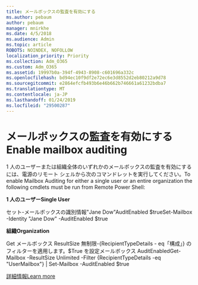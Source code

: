 ```yaml
---
title: メールボックスの監査を有効にする
ms.author: pebaum
author: pebaum
manager: mnirkhe
ms.date: 4/5/2018
ms.audience: Admin
ms.topic: article
ROBOTS: NOINDEX, NOFOLLOW
localization_priority: Priority
ms.collection: Adm_O365
ms.custom: Adm_O365
ms.assetid: 19997b0a-394f-4943-8908-c601696a332c
ms.openlocfilehash: bd94ec10f9df2e72ec6e3d8552d2eb80212a9d78
ms.sourcegitcommit: e2864efcfb493b6e46b662b746661a61232bdba7
ms.translationtype: MT
ms.contentlocale: ja-JP
ms.lasthandoff: 01/24/2019
ms.locfileid: "29500287"
---
```

# <a name="enable-mailbox-auditing"></a><span data-ttu-id="e16ef-102">メールボックスの監査を有効にする</span><span class="sxs-lookup"><span data-stu-id="e16ef-102">Enable mailbox auditing</span></span>

<span data-ttu-id="e16ef-103">1 人のユーザーまたは組織全体のいずれかのメールボックスの監査を有効にするには、電源のリモート シェルから次のコマンドレットを実行してください。</span><span class="sxs-lookup"><span data-stu-id="e16ef-103">To enable Mailbox Auditing for either a single user or an entire organization the following cmdlets must be run from Remote Power Shell:</span></span>
  
 <span data-ttu-id="e16ef-104">**1 人のユーザー**</span><span class="sxs-lookup"><span data-stu-id="e16ef-104">**Single User**</span></span>
  
<span data-ttu-id="e16ef-105">セット-メールボックスの識別情報"Jane Dow"AuditEnabled $true</span><span class="sxs-lookup"><span data-stu-id="e16ef-105">Set-Mailbox -Identity "Jane Dow" -AuditEnabled $true</span></span>
  
 <span data-ttu-id="e16ef-106">**組織**</span><span class="sxs-lookup"><span data-stu-id="e16ef-106">**Organization**</span></span>
  
<span data-ttu-id="e16ef-107">Get メールボックス ResultSize 無制限-{RecipientTypeDetails - eq「構成」} のフィルターを適用します。$True を設定メールボックス AuditEnabled</span><span class="sxs-lookup"><span data-stu-id="e16ef-107">Get-Mailbox -ResultSize Unlimited -Filter {RecipientTypeDetails -eq "UserMailbox"} | Set-Mailbox -AuditEnabled $true</span></span>
  
[<span data-ttu-id="e16ef-108">詳細情報</span><span class="sxs-lookup"><span data-stu-id="e16ef-108">Learn more</span></span>](https://support.office.com/article/aaca8987-5b62-458b-9882-c28476a66918)
  

